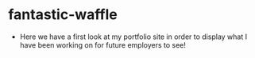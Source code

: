# fantastic-waffle

- Here we have a first look at my portfolio site in order to display what I have been working on for future employers to see!
